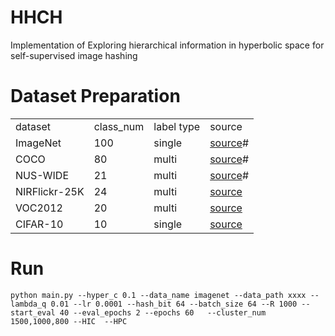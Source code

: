 # HHCH

Implementation of Exploring hierarchical information in hyperbolic space for self-supervised image hashing

# Dataset Preparation

<table>
<tr>
<td >dataset</td><td>class_num</td><td>label type</td><td>source</td>
</tr>
<tr>
<td>ImageNet</td><td>100</td><td>single</td><td><a href="https://drive.google.com/drive/folders/0B7IzDz-4yH_HOXdoaDU4dk40RFE?resourcekey=0-yXVCpvfmjTx-OBW6PsSMiA">source</a>#</td>
</tr>
<tr>
<td>COCO</td><td>80</td><td>multi</td><td><a href="https://drive.google.com/drive/folders/0B7IzDz-4yH_HOXdoaDU4dk40RFE?resourcekey=0-yXVCpvfmjTx-OBW6PsSMiA">source</a>#</td>
</tr>
<tr>
<td>NUS-WIDE</td><td>21</td><td>multi</td><td><a href="https://drive.google.com/drive/folders/0B7IzDz-4yH_HOXdoaDU4dk40RFE?resourcekey=0-yXVCpvfmjTx-OBW6PsSMiA">source</a>#</td>
</tr>
<tr>
<td>NIRFlickr-25K</td><td>24</td><td>multi</td><td><a href="https://press.liacs.nl/mirflickr/mirdownload.html">source</a></td>
</tr>
<tr>
<td>VOC2012</td><td>20</td><td>multi</td><td><a href="http://host.robots.ox.ac.uk/pascal/VOC/voc2012/index.html">source</a></td>
</tr>
<tr>
<td>CIFAR-10</td><td>10</td><td>single</td><td><a href="http://www.cs.toronto.edu/~kriz/cifar.html">source</a></td>
</tr>


</table>

# Run

```shell
python main.py --hyper_c 0.1 --data_name imagenet --data_path xxxx --lambda_q 0.01 --lr 0.0001 --hash_bit 64 --batch_size 64 --R 1000 --start_eval 40 --eval_epochs 2 --epochs 60   --cluster_num 1500,1000,800 --HIC  --HPC
```

